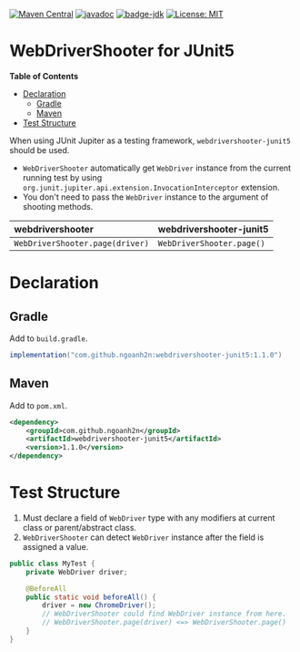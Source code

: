 [![Maven Central](https://maven-badges.herokuapp.com/maven-central/com.github.ngoanh2n/webdrivershooter-junit5/badge.svg)](https://maven-badges.herokuapp.com/maven-central/com.github.ngoanh2n/webdrivershooter-junit5)
[![javadoc](https://javadoc.io/badge2/com.github.ngoanh2n/webdrivershooter-junit5/javadoc.svg)](https://javadoc.io/doc/com.github.ngoanh2n/webdrivershooter-junit5)
[![badge-jdk](https://img.shields.io/badge/jdk-17-blue.svg)](http://www.oracle.com/technetwork/java/javase/downloads/index.html)
[![License: MIT](https://img.shields.io/badge/License-MIT-blueviolet.svg)](https://opensource.org/licenses/MIT)

# WebDriverShooter for JUnit5
**Table of Contents**
<!-- TOC -->
* [Declaration](#declaration)
  * [Gradle](#gradle)
  * [Maven](#maven)
* [Test Structure](#test-structure)
<!-- TOC -->

When using JUnit Jupiter as a testing framework, `webdrivershooter-junit5` should be used.
- `WebDriverShooter` automatically get `WebDriver` instance from the current running test by using `org.junit.jupiter.api.extension.InvocationInterceptor` extension.
- You don't need to pass the `WebDriver` instance to the argument of shooting methods.

| webdrivershooter                 | webdrivershooter-junit5     |
|:---------------------------------|:----------------------------|
| `WebDriverShooter.page(driver)`  | `WebDriverShooter.page()`   |

# Declaration
## Gradle
Add to `build.gradle`.
```gradle
implementation("com.github.ngoanh2n:webdrivershooter-junit5:1.1.0")
```

## Maven
Add to `pom.xml`.
```xml
<dependency>
    <groupId>com.github.ngoanh2n</groupId>
    <artifactId>webdrivershooter-junit5</artifactId>
    <version>1.1.0</version>
</dependency>
```

# Test Structure
1. Must declare a field of `WebDriver` type with any modifiers at current class or parent/abstract class.
2. `WebDriverShooter` can detect `WebDriver` instance after the field is assigned a value.

```java
public class MyTest {
    private WebDriver driver;

    @BeforeAll
    public static void beforeAll() {
        driver = new ChromeDriver();
        // WebDriverShooter could find WebDriver instance from here.
        // WebDriverShooter.page(driver) <=> WebDriverShooter.page()
    }
}
```
